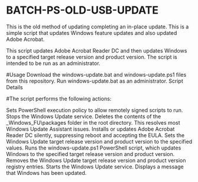 # BATCH-PS-OLD-USB-UPDATE
This is the old method of updating completing an in-place update. This is a simple script that updates Windows feature updates and also updated Adobe Acrobat.

This script updates Adobe Acrobat Reader DC and then updates Windows to a specified target release version and product version. The script is intended to be run as an administrator.

#Usage
Download the windows-update.bat and windows-update.ps1 files from this repository.
Run windows-update.bat as an administrator.
Script Details

#The script performs the following actions:

Sets PowerShell execution policy to allow remotely signed scripts to run.
Stops the Windows Update service.
Deletes the contents of the _Windows_FU\packages folder in the root directory. This resolves most Windows Update Assistant issues.
Installs or updates Adobe Acrobat Reader DC silently, suppressing reboot and accepting the EULA.
Sets the Windows Update target release version and product version to the specified values.
Runs the windows-update.ps1 PowerShell script, which updates Windows to the specified target release version and product version.
Removes the Windows Update target release version and product version registry entries.
Starts the Windows Update service.
Displays a message that Windows has been updated.
